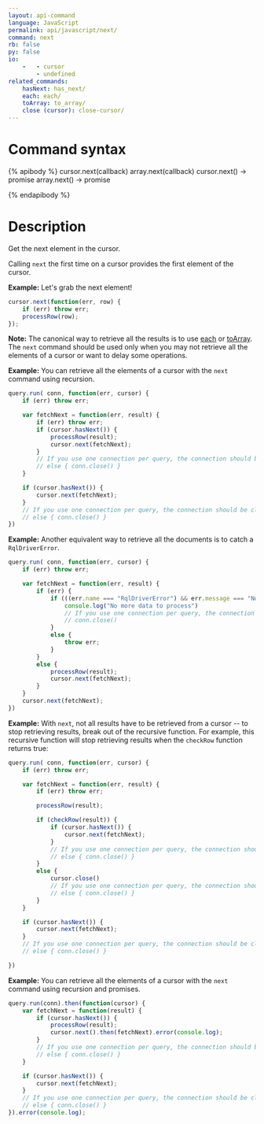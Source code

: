 ```yaml
---
layout: api-command
language: JavaScript
permalink: api/javascript/next/
command: next
rb: false
py: false
io:
    -   - cursor
        - undefined
related_commands:
    hasNext: has_next/
    each: each/
    toArray: to_array/
    close (cursor): close-cursor/
---
```


# Command syntax #

{% apibody %}
cursor.next(callback)
array.next(callback)
cursor.next() &rarr; promise
array.next() &rarr; promise

{% endapibody %}

# Description #

Get the next element in the cursor.

Calling `next` the first time on a cursor provides the first element of the cursor.

__Example:__ Let's grab the next element!

```js
cursor.next(function(err, row) {
    if (err) throw err;
    processRow(row);
});
```

__Note:__ The canonical way to retrieve all the results is to use [each](../each/)
or [toArray](../toArray/). The `next` command should be used only when you may not
retrieve all the elements of a cursor or want to delay some operations.



__Example:__ You can retrieve all the elements of a cursor with the `next`
command using recursion.

```js
query.run( conn, function(err, cursor) {
    if (err) throw err;

    var fetchNext = function(err, result) {
        if (err) throw err;
        if (cursor.hasNext()) {
            processRow(result);
            cursor.next(fetchNext);
        }
        // If you use one connection per query, the connection should be closed.
        // else { conn.close() }
    }

    if (cursor.hasNext()) {
        cursor.next(fetchNext);
    }
    // If you use one connection per query, the connection should be closed.
    // else { conn.close() }
})
```

__Example:__ Another equivalent way to retrieve all the documents is to catch a `RqlDriverError`.

```js
query.run( conn, function(err, cursor) {
    if (err) throw err;

    var fetchNext = function(err, result) {
        if (err) {
            if (((err.name === "RqlDriverError") && err.message === "No more rows in the cursor.")) {
                console.log("No more data to process")
                // If you use one connection per query, the connection should be closed here.
                // conn.close()
            }
            else {
                throw err;
            }
        }
        else {
            processRow(result);
            cursor.next(fetchNext);
        }
    }
    cursor.next(fetchNext);
})
```

__Example:__ With `next`, not all results have to be retrieved from a cursor
-- to stop retrieving results, break out of the recursive function. For example, this
recursive function will stop retrieving results when the `checkRow` function returns true:

```js
query.run( conn, function(err, cursor) {
    if (err) throw err;

    var fetchNext = function(err, result) {
        if (err) throw err;

        processRow(result);

        if (checkRow(result)) {
            if (cursor.hasNext()) {
                cursor.next(fetchNext);
            }
            // If you use one connection per query, the connection should be closed.
            // else { conn.close() }
        }
        else {
            cursor.close()
            // If you use one connection per query, the connection should be closed here.
            // else { conn.close() }
        }
    }

    if (cursor.hasNext()) {
        cursor.next(fetchNext);
    }
    // If you use one connection per query, the connection should be closed.
    // else { conn.close() }

})
```

__Example:__ You can retrieve all the elements of a cursor with the `next`
command using recursion and promises.

```js
query.run(conn).then(function(cursor) {
    var fetchNext = function(result) {
        if (cursor.hasNext()) {
            processRow(result);
            cursor.next().then(fetchNext).error(console.log);
        }
        // If you use one connection per query, the connection should be closed.
        // else { conn.close() }
    }

    if (cursor.hasNext()) {
        cursor.next(fetchNext);
    }
    // If you use one connection per query, the connection should be closed.
    // else { conn.close() }
}).error(console.log);
```


